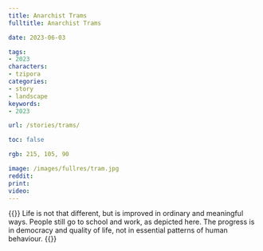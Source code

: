 ```yaml
---
title: Anarchist Trams
fulltitle: Anarchist Trams

date: 2023-06-03

tags:
- 2023
characters:
- tzipora
categories:
- story
- landscape
keywords:
- 2023

url: /stories/trams/

toc: false

rgb: 215, 105, 90

image: /images/fullres/tram.jpg
reddit:
print:
video:
---
```

{{<note caption>}}
Life is not that different, but is improved in ordinary and meaningful ways. People still go to school and work, as depicted here. The progress is in democracy and quality of life, not in essential patterns of human behaviour.
{{</note>}}